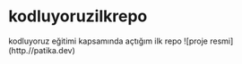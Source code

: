 # kodluyoruzilkrepo
kodluyoruz eğitimi kapsamında açtığım ilk repo
![proje resmi] (http.//patika.dev)
